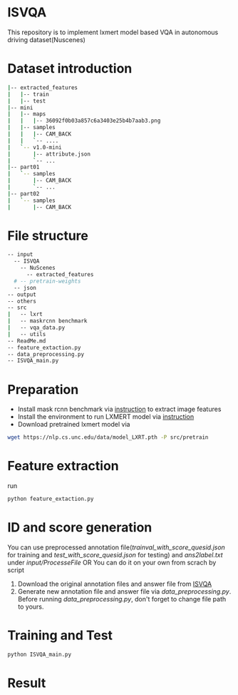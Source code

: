 # ISVQA
This repository is to implement lxmert model based VQA in autonomous driving dataset(Nuscenes) 

# Dataset introduction

```sh
|-- extracted_features
|   |-- train
|   |-- test
|-- mini
|   |-- maps
|   |   |-- 36092f0b03a857c6a3403e25b4b7aab3.png
|   |-- samples
|   |   |-- CAM_BACK
|   |   `-- ....
|   `-- v1.0-mini
|       |-- attribute.json
|       `-- ...
|-- part01
|   `-- samples
|       |-- CAM_BACK
|       `-- ...
|-- part02
|   `-- samples
|       |-- CAM_BACK
```

# File structure
```sh
-- input
  -- ISVQA
    -- NuScenes
      -- extracted_features
  # -- pretrain-weights
  -- json
-- output
-- others
-- src
|   -- lxrt
|   -- maskrcnn benchmark
|   -- vqa_data.py
|   -- utils
-- ReadMe.md
-- feature_extaction.py
-- data_preprocessing.py
-- ISVQA_main.py
```


# Preparation
- Install mask rcnn benchmark via [instruction](https://mmf.sh/docs/tutorials/image_feature_extraction/) to extract image features
- Install the environment to run LXMERT model via [instruction](https://github.com/airsplay/lxmert/blob/master/requirements.txt) 
- Download pretrained lxmert model via
```sh
wget https://nlp.cs.unc.edu/data/model_LXRT.pth -P src/pretrain
```

# Feature extraction
run 
```sh
python feature_extaction.py
```

# ID and score generation
You can use preprocessed annotation file(*trainval_with_score_quesid.json* for training and *test_with_score_quesid.json* for testing) and *ans2label.txt* under *input/ProcesseFile*
OR
You can do it on your own from scrach by script
1. Download the original annotation files and answer file from [ISVQA](https://github.com/ankanbansal/ISVQA-Dataset/tree/master/nuscenes)
2. Generate new annotation file and answer file via *data_preprocessing.py*. Before running *data_preprocessing.py*, don't forget to change file path to yours.

# Training and Test
```sh
python ISVQA_main.py
```

# Result

